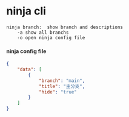 # ninja cli

```
ninja branch:  show branch and descriptions
    -a show all branchs
    -o open ninja config file
```

#### ninja config file

```json
{
    "data": [
        {
            "branch": "main",
            "title": "主分支",
            "hide": "true"
        }
    ]
}

```